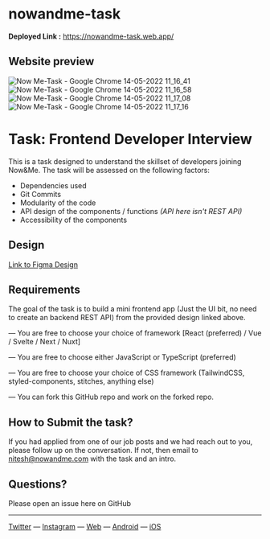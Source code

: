 # nowandme-task

**Deployed Link :** https://nowandme-task.web.app/

## Website preview
![Now Me-Task - Google Chrome 14-05-2022 11_16_41](https://user-images.githubusercontent.com/84447867/168412736-fc40ada2-e8ab-4e1e-8b45-381517fc872e.png)
![Now Me-Task - Google Chrome 14-05-2022 11_16_58](https://user-images.githubusercontent.com/84447867/168412743-6b7caed3-d852-452c-97b8-1ad669588a30.png)
![Now Me-Task - Google Chrome 14-05-2022 11_17_08](https://user-images.githubusercontent.com/84447867/168412746-231105bc-1e61-40a0-86e8-403179c84615.png)
![Now Me-Task - Google Chrome 14-05-2022 11_17_16](https://user-images.githubusercontent.com/84447867/168412748-9f1327aa-d4b1-4378-872c-01e83e1cd555.png)

# Task: Frontend Developer Interview

This is a task designed to understand the skillset of developers joining Now&Me.
The task will be assessed on the following factors:

- Dependencies used
- Git Commits
- Modularity of the code
- API design of the components / functions _(API here isn't REST API)_
- Accessibility of the components

## Design

[Link to Figma Design](https://www.figma.com/file/S4bZXDniOieMhyGIpTnVu5/Frontend-Developer%3A-Now%26Me)

## Requirements

The goal of the task is to build a mini frontend app (Just the UI bit, no need to create an backend REST API) from the provided design linked above.

— You are free to choose your choice of framework [React (preferred) / Vue / Svelte / Next / Nuxt]

— You are free to choose either JavaScript or TypeScript (preferred)

— You are free to choose your choice of CSS framework (TailwindCSS, styled-components, stitches, anything else)

— You can fork this GitHub repo and work on the forked repo.

## How to Submit the task?

If you had applied from one of our job posts and we had reach out to you, please follow up on the conversation.
If not, then email to [nitesh@nowandme.com](mailto:nitesh@nowandme.com) with the task and an intro.

## Questions?

Please open an issue here on GitHub

---

[Twitter](https://twitter.com/nowandme) — [Instagram](https://instagram.com/nowandme) — [Web](https://nowandme.com/explore) — [Android](https://play.google.com/store/apps/details?id=com.nowandme.app) — [iOS](https://apps.apple.com/in/app/now-me-mental-health-community/id1587888702)
